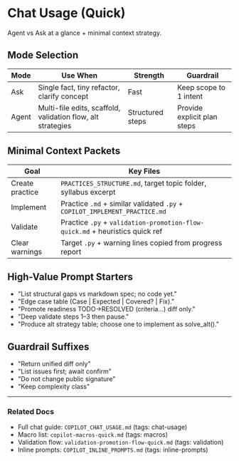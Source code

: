 <!-- COPILOT_CONTEXT_TAGS: chat-usage, agent-mode, ask-mode, context, prompts -->
# Chat Usage (Quick)

Agent vs Ask at a glance + minimal context strategy.

## Mode Selection

| Mode | Use When | Strength | Guardrail |
|------|----------|----------|-----------|
| Ask | Single fact, tiny refactor, clarify concept | Fast | Keep scope to 1 intent |
| Agent | Multi-file edits, scaffold, validation flow, alt strategies | Structured steps | Provide explicit plan steps |

## Minimal Context Packets

| Goal | Key Files |
|------|-----------|
| Create practice | `PRACTICES_STRUCTURE.md`, target topic folder, syllabus excerpt |
| Implement | Practice `.md` + similar validated `.py` + `COPILOT_IMPLEMENT_PRACTICE.md` |
| Validate | Practice `.py` + `validation-promotion-flow-quick.md` + heuristics quick ref |
| Clear warnings | Target `.py` + warning lines copied from progress report |

## High-Value Prompt Starters

- "List structural gaps vs markdown spec; no code yet."
- "Edge case table (Case | Expected | Covered? | Fix)."
- "Promote readiness TODO→RESOLVED (criteria...) diff only."
- "Deep validate steps 1–3 then pause."
- "Produce alt strategy table; choose one to implement as solve_alt()."

## Guardrail Suffixes

- "Return unified diff only"
- "List issues first; await confirm"
- "Do not change public signature"
- "Keep complexity class"

---
### Related Docs

- Full chat guide: `COPILOT_CHAT_USAGE.md` (tags: chat-usage)
- Macro list: `copilot-macros-quick.md` (tags: macros)
- Validation flow: `validation-promotion-flow-quick.md` (tags: validation)
- Inline prompts: `COPILOT_INLINE_PROMPTS.md` (tags: inline-prompts)
